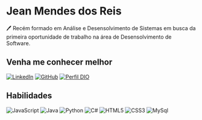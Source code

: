 # Jean Mendes dos Reis

🖊 Recém formado em Análise e Desensolvimento de Sistemas em busca da primeira oportunidade de trabalho na área de Desensolvimento de Software.

## Venha me conhecer melhor
[![LinkedIn](https://img.shields.io/badge/LinkedIn-000?style=for-the-badge&logo=linkedin&logoColor=0e76a8)](https://www.linkedin.com/in/jeanmreis/)
[![GitHub](https://img.shields.io/badge/GitHub-000?style=for-the-badge&logo=github&logoColor=fff)](https://github.com/jeanmends)
[![Perfil DIO](https://img.shields.io/badge/-Meu%20Perfil%20na%20DIO-000?style=for-the-badge)](https://web.dio.me/users/jeanmenreis)

## Habilidades
![JavaScript](https://img.shields.io/badge/JavaScript-000?style=for-the-badge&logo=javascript)
![Java](https://img.shields.io/badge/Java-000?style=for-the-badge&logo=java)
![Python](https://img.shields.io/badge/Python-000?style=for-the-badge&logo=python)
![C#](https://img.shields.io/badge/C%23-000?style=for-the-badge&logo=c-sharp&logoColor=823085)
![HTML5](https://img.shields.io/badge/HTML5-000?style=for-the-badge&logo=html5)
![CSS3](https://img.shields.io/badge/CSS3-000?style=for-the-badge&logo=css3&logoColor=264CE4)
![MySql](https://img.shields.io/badge/MySQL-005C84?style=for-the-badge&logo=mysql&logoColor=white)